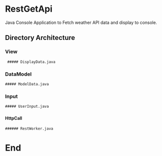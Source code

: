 # RestGetApi
Java Console Application to Fetch weather API data and display to console.

## Directory Architecture

### View
     ##### DisplayData.java
###
### DataModel
    ##### ModelData.java
###
### Input
    ##### UserInput.java
###
#### HttpCall
    ###### RestWorker.java
###
# End
